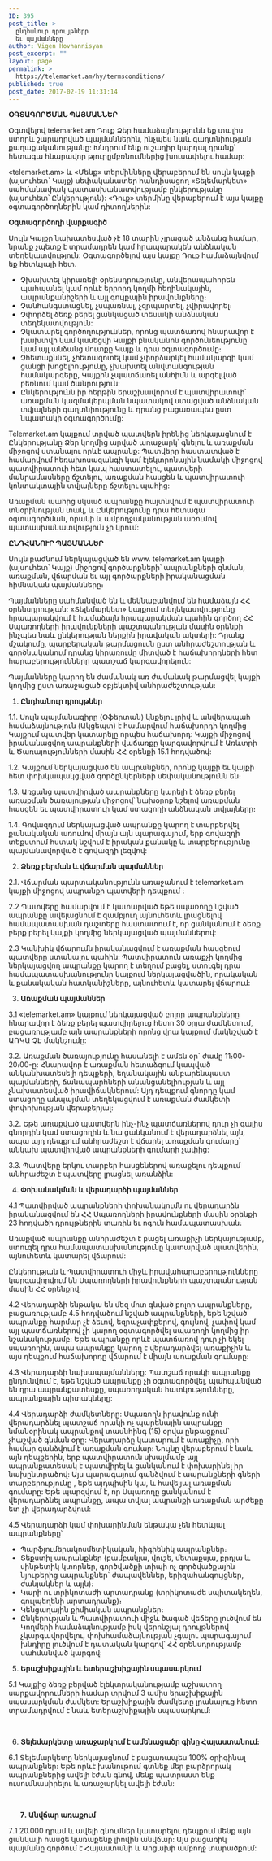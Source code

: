 ```yaml
---
ID: 395
post_title: >
  ընդհանուր դրույթներր
  եւ պայմանները
author: Vigen Hovhannisyan
post_excerpt: ""
layout: page
permalink: >
  https://telemarket.am/hy/termsconditions/
published: true
post_date: 2017-02-19 11:31:14
---
```

<strong>ՕԳՏԱԳՈՐԾՄԱՆ ՊԱՅՄԱՆՆԵՐ</strong>

Օգտվելով telemarket.am Դուք Ձեր համաձայնությունն եք տալիս ստորև շարադրված պայմաններին, ինչպես նաև գաղտնիության քաղաքականությանը: Խնդրում ենք ուշադիր կարդալ դրանք՝ հետագա հնարավոր թյուրըմբռնումներից խուսափելու համար:

«telemarket.am» և «Մենք» տերմինները վերաբերում են սույն կայքի (այսուհետ` Կայք) սեփականատեր հանդիսացող «Տելեմարկետ» սահմանափակ պատասխանատվությամբ ընկերությանը (այսուհետ՝ Ընկերություն): «Դուք» տերմինը վերաբերում է այս կայքը օգտագործողներին կամ դիտողներին:

<strong>Օգտագործողի վարքագիծ</strong>

Սույն Կայքը նախատեսված չէ 18 տարին չլրացած անձանց համար, նրանք չպետք է տրամադրեն կամ հրապարակեն անձնական տեղեկատվություն: Օգտագործելով այս կայքը Դուք համաձայնվում եք հետևյալի հետ.
<ul>
 	<li>Չխախտել կիրառելի օրենսդրությունը, անվերապահորեն պահպանել կամ որևէ երրորդ կողմի հեղինակային, ապրանքանիշերի և այլ գույքային իրավունքները։</li>
 	<li>Չանհանգստացնել, չսպառնալ, չզրպարտել, չվիրավորել։</li>
 	<li>Չփորձել ձեռք բերել ցանկացած տեսակի անձնական տեղեկատվություն:</li>
 	<li>Չկատարել գործողություններ, որոնց պատճառով հնարավոր է խախտվի կամ կասեցվի Կայքի բնականոն գործունեությունը կամ այլ անձանց մուտքը Կայք և դրա օգտագործումը։</li>
 	<li>Չհետաքննել, չհետազոտել կամ չփորձարկել համակարգի կամ ցանցի խոցելիությունը, չխախտել անվտանգության համակարգերը, Կայքին չպատճառել անհիմն և արգելված բեռնում կամ ծանրություն:</li>
 	<li>Ընկերությունն իր հերթին երաշխավորում է պատվիրատուի՝ առաքման կազմակերպման նպատակով ստացված անձնական տվյալների գաղտնիությունը և դրանց բացառապես ըստ նպատակի օգտագործումը:</li>
</ul>
Telemarket.am կայքում տրված պատվերն իրենից ներկայացնում է Ընկերությանը Ձեր կողմից արված առաջարկ՝ գնելու և առաքման միջոցով ստանալու որևէ ապրանք: Պատվերը հաստատված է համարվում հեռախոսազանգի կամ էլեկտրոնային նամակի միջոցով պատվիրատուի հետ կապ հաստատելու, պատվերի մանրամասները ճշտելու, առաքման հասցեն և պատվիրատուի կոնտակտային տվյալները ճշտելու պահից:

Առաքման պահից սկսած ապրանքը հայտնվում է պատվիրատուի տնօրինության տակ, և Ընկերությունը դրա հետագա օգտագործման, որակի և ամբողջականության առումով պատասխանատվություն չի կրում:

<strong>ԸՆԴՀԱՆՈՒՐ ՊԱՅՄԱՆՆԵՐ</strong>

Սույն բաժնում ներկայացված են www. telemarket.am կայքի (այսուհետ՝ Կայք) միջոցով գործարքների՝ ապրանքների գնման, առաքման, վճարման եւ այլ գործարքների իրականացման հիմնական պայմանները։

Պայմանները սահմանված են և մեկնաբանվում են համաձայն ՀՀ օրենսդրության: «Տելեմարկետ» կայքում տեղեկատվությունը հրապարակվում է համաձայն հրապարակման պահին գործող ՀՀ Սպառողների իրավունքների պաշտպանության մասին օրենքի ինչպես նաև ընկերության ներքին իրավական ակտերի: Դրանց մշակումը, պարբերական թարմացումն ըստ անհրաժեշտության և գործնականում դրանց կիրառումը միտված է հաճախորդների հետ հարաբերությունները պատշաճ կարգավորելուն:

Պայմանները կարող են ժամանակ առ ժամանակ թարմացվել կայքի կողմից ըստ առաջացած օբյեկտիվ անհրաժեշտության:
<ol>
 	<li><strong> Ընդհանուր դրույթներ</strong></li>
</ol>
1.1. Սույն պայմանագիրը (Օֆերտան) կնքելու լրիվ և անվերապահ համաձայնություն (Ակցեպտ) է համարվում հաճախորդի կողմից Կայքում պատվեր կատարելը որպես հաճախորդ: Կայքի միջոցով իրականացվող ապրանքների վաճառքը կարգավորվում է Առևտրի և Ծառայությունների մասին ՀՀ օրենքի 15.1 հոդվածով:

1.2. Կայքում ներկայացված են ապրանքներ, որոնք կայքի եւ կայքի հետ փոխկապակցված գործընկերների սեփականությունն են։

1.3. Առցանց պատվիրված ապրանքները կարելի է ձեռք բերել առաքման ծառայության միջոցով՝ նախօրոք նշելով առաքման հասցեն եւ պատվիրատուի կամ ստացողի անձնական տվյալները։

1․4․ Գովազդում ներկայացված ապրանքը կարող է տարբերվել քանակական առումով միայն այն պարագայում, երբ գովազդի տեքստում հստակ նշվում է իրական քանակը և տարբերությունը պայմանավորված է գովազդի լեզվով:
<ol start="2">
 	<li><strong> Ձեռք բերման և վճարման պայմաններ</strong></li>
</ol>
2.1. Վճարման պարտականությունն առաջանում է telemarket.am կայքի միջոցով ապրանքի պատվերի դեպքում ։

2.2 Պատվերը համարվում է կատարված եթե սպառողը նշված ապրանքը ավելացնում է զամբյուղ այնուհետև լրացնելով համապատասխան դաշտերը հաստատում է, որ ցանկանում է ձեռք բերք բերել կայքի կողմից ներկայացված պայմաններով:

2.3 Կանխիկ վճարումն իրականացվում է առաքման հասցեում պատվերը ստանալու պահին: Պատվիրատուն առաքչի կողմից ներկայացվող ապրանքը կարող է տեղում բացել, ստուգել դրա համապատասխանությունը կայքում ներկայացվածին, որակական և քանակական հատկանիշները, այնուհետև կատարել վճարում:
<ol start="3">
 	<li><strong> Առաքման պայմաններ</strong></li>
</ol>
3.1 «telemarket.am» կայքում ներկայացված բոլոր ապրանքները հնարավոր է ձեռք բերել պատվիրելուց հետո 30 օրյա ժամկետում, բացառությամբ այն ապրանքների որոնց վրա կայքում մակնշված է ԱՌԿԱ ՉԷ մակնշումը:

3.2. Առաքման ծառայությունը հասանելի է ամեն օր` ժամը 11։00-20։00-ը: Հնարավոր է առաքման հետաձգում կապված անկանխատեսելի դեպքերի, եղանակային անբարենպաստ պայմանների, ճանապարհների անանցանելիության և այլ չնախատեսված իրավիճակներում: Այդ դեպքում գնորդը կամ ստացողը անպայման տեղեկացվում է առաքման ժամկետի փոփոխության վերաբերյալ:

3.2. Եթե առաքված պատվերն ինչ-ինչ պատճառներով դուր չի գալիս գնորդին կամ ստացողին և նա ցանկանում է վերադարձնել այն, ապա այդ դեպքում անհրաժեշտ է վճարել առաքման գումարը՝ անկախ պատվիրված ապրանքների գումարի չափից:

3.3. Պատվերը երկու տարբեր հասցեներով առաքելու դեպքում անհրաժեշտ է պատվերը լրացնել առանձին:
<ol start="4">
 	<li><strong> Փոխանակման և վերադարձի պայմաններ</strong></li>
</ol>
4.1 Պատվիրված ապրանքների փոխանակումն ու վերադարձն իրականացվում են ՀՀ Սպառողների իրավունքների մասին օրենքի 23 հոդվածի դրույթներին տառին եւ ոգուն համապատասխան։

Առաքված ապրանքը անհրաժեշտ է բացել առաքիչի ներկայությամբ, ստուգել դրա համապատասխանությունը կատարված պատվերին, այնուհետև կատարել վճարում:

Ընկերության և Պատվիրատուի միջև իրավահարաբերությունները կարգավորվում են Սպառողների իրավունքների պաշտպանության մասին ՀՀ օրենքով:

4.2 Վերադարձի ենթակա են մեզ մոտ գնված բոլոր ապրանքները, բացառությամբ 4.5 հոդվածում նշված ապրանքների, եթե նշված ապրանքը հարմար չէ ձեւով, եզրաչափքերով, գույնով, չափով կամ այլ պատճառներով չի կարող օգտագործվել սպառողի կողմից իր նշանակությամբ: Եթե ապրանքը որևէ պատճառով դուր չի եկել սպառողին, ապա ապրանքը կարող է վերադարձվել առաքիչին և այս դեպքում հաճախորդը վճարում է միայն առաքման գումարը:

4.3 Վերադարձի նախապայմանները: Պատշաճ որակի ապրանքը ընդունվում է, եթե նշված ապրանքը չի օգտագործվել, պահպանված են դրա ապրանքատեսքը, սպառողական հատկությունները, ապրանքային պիտակները:

4.4 Վերադարձի ժամկետները: Սպառողն իրավունք ունի վերադարձնել պատշաճ որակի ոչ պարենային ապրանքը նմանօրինակ ապրանքով տասնհինգ (15) օրվա ընթացքում` չհաշված գնման օրը: Վերադարձը կատարում է առաքիչը, որի համար գանձվում է առաքման գումար: Նույնը վերաբերում է նաև այն դեպքերին, երբ պատվիրատուն սխալմամբ այլ ապրանքատեսակ է պատվիրել և ցանկանում է փոխարինել իր նախընտրածով: Այս պարագայում գանձվում է ապրանքների գների տարբերությունը , եթե այդպիսին կա, և հավելյալ առաքման գումարը: Եթե պարզվում է, որ Սպառողը ցանկանում է վերադարձնել ապրանքը, ապա տվյալ ապրանքի առաքման արժեքը ետ չի վերադարձվում:

4.5 Վերադարձի կամ փոխարինման ենթակա չեն հետևյալ ապրանքները՝
<ul>
 	<li>Պարֆյումերակոuմետիկական, հիգիենիկ ապրանքներ։</li>
 	<li>Տեքuտիլ ապրանքներ (բամբակյա, վուշե, մետաքuյա, բրդյա և uինթետիկ կտորներ, գործվածքի տիպի ոչ գործվածքային նյութերից ապրանքներ` ժապավեններ, երիզահանգույցներ, ժանյակներ և այլն)։</li>
 	<li>Կարի ու տրիկոտաժի արտադրանք (տրիկոտաժե uպիտակեղեն, գուլպեղենի արտադրանք)։</li>
 	<li>Կենցաղային քիմիական ապրանքներ։</li>
 	<li>Ընկերության և Պատվիրատուի միջև ծագած վեճերը լուծվում են Կողմերի համաձայնությամբ իսկ վերոնշյալ դրույթներով չկարգավորվելու, փոխհամաձայնության չգալու պարագայում խնդիրը լուծվում է դատական կարգով՝ ՀՀ օրենսդրությամբ սահմանված կարգով:</li>
</ul>
<ol start="5">
 	<li><strong> Երաշխիքային և ետերաշխիքային սպասարկում</strong></li>
</ol>
5.1 Կայքից ձեռք բերված էլեկտրականությամբ աշխատող սարքավորումների համար տրվում 3 ամիս երաշխիքային սպասարկման ժամկետ: Երաշխիքային ժամկետը լրանալուց հետո տրամադրվում է նաև ետերաշխիքային սպասարկում:

&nbsp;
<ol start="6">
 	<li><strong>Տելեմարկետը առաջարկում է ամենացածր գինը Հայաստանում:</strong></li>
</ol>
6․1 Տելեմարկետը ներկայացնում է բացառապես 100% օրիգինալ ապրանքներ: Եթե որևէ խանութում գտնեք մեր բարձրորակ ապրանքներից ավելի էժան գնով, մենք պատրաստ ենք ուսումնասիրելու և առաջարկել ավելի էժան:

&nbsp;

<strong>       7․ Անվճար առաքում </strong>

7․1 20.000 դրամ և ավելի գնումներ կատարելու դեպքում մենք այն ցանկալի հասցե կառաքենք լիովին անվճար: Այս բացառիկ պայմանը գործում է Հայաստանի և Արցախի ամբողջ տարածքում: